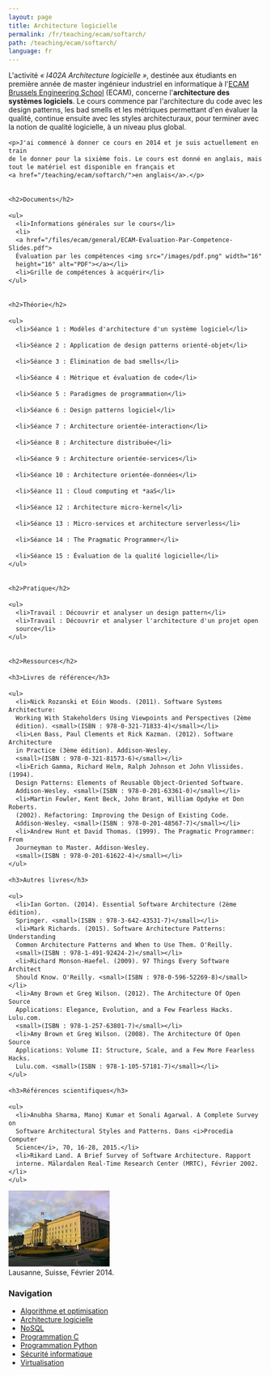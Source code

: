 ```yaml
---
layout: page
title: Architecture logicielle
permalink: /fr/teaching/ecam/softarch/
path: /teaching/ecam/softarch/
language: fr
---
```


<div class="page-col-wrapper">
  <div class="page-col page-col-1">
    <p>L'activité <i>« I402A Architecture logicielle »</i>, destinée aux
    étudiants en première année de master ingénieur industriel en informatique à
    l'<a href="https://www.vinci.be/fr-be/ecam">ECAM Brussels Engineering
    School</a> (ECAM), concerne l'<b>architecture des systèmes logiciels</b>.
    Le cours commence par l'architecture du code avec les design patterns, les
    bad smells et les métriques permettant d'en évaluer la qualité, continue
    ensuite avec les styles architecturaux, pour terminer avec la notion de
    qualité logicielle, à un niveau plus global.</p>

    <p>J'ai commencé à donner ce cours en 2014 et je suis actuellement en train
    de le donner pour la sixième fois. Le cours est donné en anglais, mais
    tout le matériel est disponible en français et
    <a href="/teaching/ecam/softarch/">en anglais</a>.</p>


    <h2>Documents</h2>

    <ul>
      <li>Informations générales sur le cours</li>
      <li>
      <a href="/files/ecam/general/ECAM-Evaluation-Par-Competence-Slides.pdf">
      Évaluation par les compétences <img src="/images/pdf.png" width="16"
      height="16" alt="PDF"></a></li>
      <li>Grille de compétences à acquérir</li>
    </ul>


    <h2>Théorie</h2>

    <ul>
      <li>Séance 1 : Modèles d'architecture d'un système logiciel</li>

      <li>Séance 2 : Application de design patterns orienté-objet</li>

      <li>Séance 3 : Élimination de bad smells</li>

      <li>Séance 4 : Métrique et évaluation de code</li>

      <li>Séance 5 : Paradigmes de programmation</li>

      <li>Séance 6 : Design patterns logiciel</li>

      <li>Séance 7 : Architecture orientée-interaction</li>

      <li>Séance 8 : Architecture distribuée</li>

      <li>Séance 9 : Architecture orientée-services</li>

      <li>Séance 10 : Architecture orientée-données</li>

      <li>Séance 11 : Cloud computing et *aaS</li>

      <li>Séance 12 : Architecture micro-kernel</li>

      <li>Séance 13 : Micro-services et architecture serverless</li>

      <li>Séance 14 : The Pragmatic Programmer</li>

      <li>Séance 15 : Évaluation de la qualité logicielle</li>
    </ul>


    <h2>Pratique</h2>

    <ul>
      <li>Travail : Découvrir et analyser un design pattern</li>
      <li>Travail : Découvrir et analyser l'architecture d'un projet open
      source</li>
    </ul>


    <h2>Ressources</h2>

    <h3>Livres de référence</h3>

    <ul>
      <li>Nick Rozanski et Eóin Woods. (2011). Software Systems Architecture:
      Working With Stakeholders Using Viewpoints and Perspectives (2ème
      édition). <small>(ISBN : 978-0-321-71833-4)</small></li>
      <li>Len Bass, Paul Clements et Rick Kazman. (2012). Software Architecture
      in Practice (3ème édition). Addison-Wesley.
      <small>(ISBN : 978-0-321-81573-6)</small></li>
      <li>Erich Gamma, Richard Helm, Ralph Johnson et John Vlissides. (1994).
      Design Patterns: Elements of Reusable Object-Oriented Software.
      Addison-Wesley. <small>(ISBN : 978-0-201-63361-0)</small></li>
      <li>Martin Fowler, Kent Beck, John Brant, William Opdyke et Don Roberts.
      (2002). Refactoring: Improving the Design of Existing Code.
      Addison-Wesley. <small>(ISBN : 978-0-201-48567-7)</small></li>
      <li>Andrew Hunt et David Thomas. (1999). The Pragmatic Programmer: From
      Journeyman to Master. Addison-Wesley.
      <small>(ISBN : 978-0-201-61622-4)</small></li>
    </ul>

    <h3>Autres livres</h3>

    <ul>
      <li>Ian Gorton. (2014). Essential Software Architecture (2ème édition).
      Springer. <small>(ISBN : 978-3-642-43531-7)</small></li>
      <li>Mark Richards. (2015). Software Architecture Patterns: Understanding
      Common Architecture Patterns and When to Use Them. O'Reilly.
      <small>(ISBN : 978-1-491-92424-2)</small></li>
      <li>Richard Monson-Haefel. (2009). 97 Things Every Software Architect
      Should Know. O'Reilly. <small>(ISBN : 978-0-596-52269-8)</small></li>
      <li>Amy Brown et Greg Wilson. (2012). The Architecture Of Open Source
      Applications: Elegance, Evolution, and a Few Fearless Hacks. Lulu.com.
      <small>(ISBN : 978-1-257-63801-7)</small></li>
      <li>Amy Brown et Greg Wilson. (2008). The Architecture Of Open Source
      Applications: Volume II: Structure, Scale, and a Few More Fearless Hacks.
      Lulu.com. <small>(ISBN : 978-1-105-57181-7)</small></li>
    </ul>

    <h3>Références scientifiques</h3>

    <ul>
      <li>Anubha Sharma, Manoj Kumar et Sonali Agarwal. A Complete Survey on
      Software Architectural Styles and Patterns. Dans <i>Procedia Computer
      Science</i>, 70, 16-28, 2015.</li>
      <li>Rikard Land. A Brief Survey of Software Architecture. Rapport
      interne. Mälardalen Real-Time Research Center (MRTC), Février 2002.</li>
    </ul>
  </div>
  <div class="page-col page-col-2">
    <p><img src="/images/lausanne.jpg" alt="Lausanne, Suisse, Février
    2014." width="200" height="150"><br>
    Lausanne, Suisse, Février 2014.</p>
    <h3>Navigation</h3>
    <ul class="navigation">
      <li><a href="/fr/teaching/ecam/algopti/">Algorithme et
      optimisation</a></li>
      <li><a href="/fr/teaching/ecam/softarch/">Architecture logicielle</a></li>
      <li><a href="/fr/teaching/ecam/nosql/">NoSQL</a></li>
      <li><a href="/fr/teaching/ecam/c/">Programmation C</a></li>
      <li><a href="/fr/teaching/ecam/python/">Programmation Python</a></li>
      <li><a href="/fr/teaching/ecam/security/">Sécurité informatique</a></li>
      <li><a href="/fr/teaching/ecam/virtualisation/">Virtualisation</a></li>
    </ul>
  </div>
</div>
